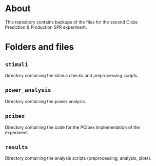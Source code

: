 # About

This repository contains backups of the files for the second Cloze Prediction & Production SPR experiment.

# Folders and files

## `stimuli`

Directory containing the stimuli checks and preprocessing scripts.

## `power_analysis`

Directory containing the power analysis.

## `pcibex`

Directory containing the code for the PCIbex implementation of the experiment.

## `results`

Directory containing the analysis scripts (preprocessing, analysis, plots).
